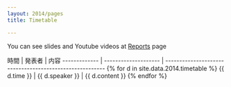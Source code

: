 ```yaml
---
layout: 2014/pages
title: Timetable

---
```


You can see slides and Youtube videos at [Reports]({{site.baseurl}}{{site.data.2014.root}}/reports) page

時間          | 発表者               | 内容
------------- | -------------------- | -------------------------------------------------------- {% for d in site.data.2014.timetable %}
{{ d.time }}  | {{ d.speaker }}      | {{ d.content }} {% endfor %}
